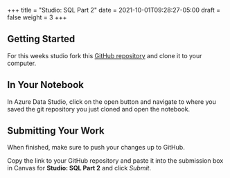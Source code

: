 +++
title = "Studio: SQL Part 2"
date = 2021-10-01T09:28:27-05:00
draft = false
weight = 3
+++

## Getting Started

For this weeks studio fork this [GitHub repository](https://github.com/launchcodeeducation/SQL-Part-2-Studio) and
clone it to your computer.

## In Your Notebook

In Azure Data Studio, click on the open button and navigate to where you saved the git repository you just cloned and open the notebook.

## Submitting Your Work

When finished, make sure to push your changes up to GitHub.

Copy the link to your GitHub repository and paste it into the submission box in Canvas for **Studio: SQL Part 2** and click *Submit*.